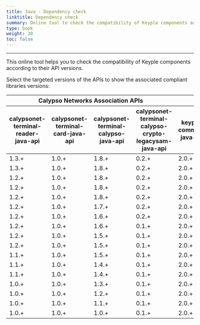 ```yaml
---
title: Java - Dependency check
linktitle: Dependency check
summary: Online tool to check the compatibility of Keyple components according to their internal API versions.
type: book
weight: 30
toc: false
---
```


---
This online tool helps you to check the compatibility of Keyple components according to their API versions.

Select the targeted versions of the APIs to show the associated compliant libraries versions:

<!-- 
##########################################################
/!\ Instructions to maintain the content of this table /!\
##########################################################

- Insert a row each time an API has been updated (major or minor version) then update all impacted components.

- If the update does not concern the APIs, but only the libraries, then update only the version range of the concerned libraries
(ex: if keyple-service-java-api goes from "2.0.0" to "2.0.3", then put "2.0.0...2.0.3" in the table)

Warning:

- If "keyple-util-java-lib" changes minor or major version,
  it is imperative to add a new line if at least one of the other libraries uses one of the new features.

- If "keyple-service-java-lib" changes of minor or major version,
  it is imperative to add a new line if "keyple-service-resource-java-lib" uses one of the new functionalities.

- If "keyple-service-resource-java-lib" changes of minor or major version,
  it is imperative to add a new line if "keyple-card-calypso-java-lib" or "keyple-card-generic-java-lib" uses one of the new features.
-->

<table id="datatable-dependency-check" class="display compact" style="width:100%">
    <thead>
        <tr>
            <th colspan="4" class="text-center c-orange">Calypso Networks Association APIs</th>
            <th colspan="4" class="text-center c-yellow">Core APIs</th>
            <th colspan="3" class="text-center c-blue">Core libraries</th>
            <th colspan="3" class="text-center c-purple">Distributed systems libraries</th>
            <th colspan="3" class="text-center c-green">Card extensions libraries</th>
            <th colspan="5" class="text-center c-red">Standard reader plugins libraries</th>
        </tr>
        <tr>
            <th class="rotate c-orange"><div class="rotate-190">calypsonet-terminal-reader-java-api</div></th>
            <th class="rotate c-orange"><div class="rotate-190">calypsonet-terminal-card-java-api</div></th>
            <th class="rotate c-orange"><div class="rotate-190">calypsonet-terminal-calypso-java-api</div></th>
            <th class="rotate c-orange"><div class="rotate-190">calypsonet-terminal-calypso-crypto-legacysam-java-api</div></th>
            <th class="rotate c-yellow"><div class="rotate-190">keyple-common-java-api</div></th>
            <th class="rotate c-yellow"><div class="rotate-190">keyple-distributed-local-java-api</div></th>
            <th class="rotate c-yellow"><div class="rotate-190">keyple-distributed-remote-java-api</div></th>
            <th class="rotate c-yellow"><div class="rotate-190">keyple-plugin-java-api</div></th>
            <th class="rotate c-blue"><div class="rotate-190">keyple-util-java-lib</div></th>
            <th class="rotate c-blue"><div class="rotate-190">keyple-service-java-lib</div></th>
            <th class="rotate c-blue"><div class="rotate-190">keyple-service-resource-java-lib</div></th>
            <th class="rotate c-purple"><div class="rotate-190">keyple-distributed-local-java-lib</div></th>
            <th class="rotate c-purple"><div class="rotate-190">keyple-distributed-network-java-lib</div></th>
            <th class="rotate c-purple"><div class="rotate-190">keyple-distributed-remote-java-lib</div></th>
            <th class="rotate c-green"><div class="rotate-190">keyple-card-calypso-java-lib</div></th>
            <th class="rotate c-green"><div class="rotate-190">keyple-card-calypso-crypto-legacysam-java-lib</div></th>
            <th class="rotate c-green"><div class="rotate-190">keyple-card-generic-java-lib</div></th>
            <th class="rotate c-red"><div class="rotate-190">keyple-plugin-android-nfc-java-lib</div></th>
            <th class="rotate c-red"><div class="rotate-190">keyple-plugin-android-omapi-java-lib</div></th>
            <th class="rotate c-red"><div class="rotate-190">keyple-plugin-cardresource-java-lib</div></th>
            <th class="rotate c-red"><div class="rotate-190">keyple-plugin-pcsc-java-lib</div></th>
            <th class="rotate c-red"><div class="rotate-190">keyple-plugin-stub-java-lib</div></th>
        </tr>
    </thead>
    <tbody>
        <tr>
            <td>1.3.+</td><!-- calypsonet-terminal-reader-java-api -->
            <td>1.0.+</td><!-- calypsonet-terminal-card-java-api -->
            <td>1.8.+</td><!-- calypsonet-terminal-calypso-java-api -->
            <td>0.2.+</td><!-- calypsonet-terminal-calypso-crypto-legacysam-java-api -->
            <td>2.0.+</td><!-- keyple-common-java-api -->
            <td>2.0.+</td><!-- keyple-distributed-local-java-api -->
            <td>2.1.+</td><!-- keyple-distributed-remote-java-api -->
            <td>2.2.+</td><!-- keyple-plugin-java-api -->
            <td>2.3.0...2.3.1</td><!-- keyple-util-java-lib -->
            <td>2.3.2</td><!-- keyple-service-java-lib -->
            <td>2.1.0...2.1.1</td><!-- keyple-service-resource-java-lib -->
            <td>2.2.0</td><!-- keyple-distributed-local-java-lib -->
            <td>2.2.0</td><!-- keyple-distributed-network-java-lib -->
            <td>2.2.0...2.2.1</td><!-- keyple-distributed-remote-java-lib -->
            <td>2.3.4...2.3.8</td><!-- keyple-card-calypso-java-lib -->
            <td>0.3.0</td><!-- keyple-card-calypso-crypto-legacysam-java-lib -->
            <td>2.0.0...2.0.2</td><!-- keyple-card-generic-java-lib -->
            <td>2.1.0</td><!-- keyple-plugin-android-nfc-java-lib -->
            <td>2.0.0...2.0.1</td><!-- keyple-plugin-android-omapi-java-lib -->
            <td>1.0.0...1.0.1</td><!-- keyple-plugin-cardresource-java-lib -->
            <td>2.0.0...2.1.2</td><!-- keyple-plugin-pcsc-java-lib -->
            <td>2.0.0...2.1.0</td><!-- keyple-plugin-stub-java-lib -->
        </tr>
        <tr>
            <td>1.3.+</td><!-- calypsonet-terminal-reader-java-api -->
            <td>1.0.+</td><!-- calypsonet-terminal-card-java-api -->
            <td>1.8.+</td><!-- calypsonet-terminal-calypso-java-api -->
            <td>0.2.+</td><!-- calypsonet-terminal-calypso-crypto-legacysam-java-api -->
            <td>2.0.+</td><!-- keyple-common-java-api -->
            <td>2.0.+</td><!-- keyple-distributed-local-java-api -->
            <td>2.1.+</td><!-- keyple-distributed-remote-java-api -->
            <td>2.1.+</td><!-- keyple-plugin-java-api -->
            <td>2.3.0...2.3.1</td><!-- keyple-util-java-lib -->
            <td>2.3.0...2.3.2</td><!-- keyple-service-java-lib -->
            <td>2.1.0...2.1.1</td><!-- keyple-service-resource-java-lib -->
            <td>2.2.0</td><!-- keyple-distributed-local-java-lib -->
            <td>2.2.0</td><!-- keyple-distributed-network-java-lib -->
            <td>2.2.0...2.2.1</td><!-- keyple-distributed-remote-java-lib -->
            <td>2.3.4...2.3.8</td><!-- keyple-card-calypso-java-lib -->
            <td>0.3.0</td><!-- keyple-card-calypso-crypto-legacysam-java-lib -->
            <td>2.0.0...2.0.2</td><!-- keyple-card-generic-java-lib -->
            <td>2.0.0...2.0.1</td><!-- keyple-plugin-android-nfc-java-lib -->
            <td>2.0.0...2.0.1</td><!-- keyple-plugin-android-omapi-java-lib -->
            <td>1.0.0...1.0.1</td><!-- keyple-plugin-cardresource-java-lib -->
            <td>2.0.0...2.1.2</td><!-- keyple-plugin-pcsc-java-lib -->
            <td>2.0.0...2.1.0</td><!-- keyple-plugin-stub-java-lib -->
        </tr>
        <tr>
            <td>1.2.+</td><!-- calypsonet-terminal-reader-java-api -->
            <td>1.0.+</td><!-- calypsonet-terminal-card-java-api -->
            <td>1.8.+</td><!-- calypsonet-terminal-calypso-java-api -->
            <td>0.2.+</td><!-- calypsonet-terminal-calypso-crypto-legacysam-java-api -->
            <td>2.0.+</td><!-- keyple-common-java-api -->
            <td>2.0.+</td><!-- keyple-distributed-local-java-api -->
            <td>2.1.+</td><!-- keyple-distributed-remote-java-api -->
            <td>2.1.+</td><!-- keyple-plugin-java-api -->
            <td>2.3.0...2.3.1</td><!-- keyple-util-java-lib -->
            <td>2.2.0...2.2.1</td><!-- keyple-service-java-lib -->
            <td>2.1.0...2.1.1</td><!-- keyple-service-resource-java-lib -->
            <td>2.2.0</td><!-- keyple-distributed-local-java-lib -->
            <td>2.2.0</td><!-- keyple-distributed-network-java-lib -->
            <td>2.2.0...2.2.1</td><!-- keyple-distributed-remote-java-lib -->
            <td>2.3.4...2.3.8</td><!-- keyple-card-calypso-java-lib -->
            <td>0.3.0</td><!-- keyple-card-calypso-crypto-legacysam-java-lib -->
            <td>2.0.0...2.0.2</td><!-- keyple-card-generic-java-lib -->
            <td>2.0.0...2.0.1</td><!-- keyple-plugin-android-nfc-java-lib -->
            <td>2.0.0...2.0.1</td><!-- keyple-plugin-android-omapi-java-lib -->
            <td>1.0.0...1.0.1</td><!-- keyple-plugin-cardresource-java-lib -->
            <td>2.0.0...2.1.2</td><!-- keyple-plugin-pcsc-java-lib -->
            <td>2.0.0...2.1.0</td><!-- keyple-plugin-stub-java-lib -->
        </tr>
        <tr>
            <td>1.2.+</td><!-- calypsonet-terminal-reader-java-api -->
            <td>1.0.+</td><!-- calypsonet-terminal-card-java-api -->
            <td>1.8.+</td><!-- calypsonet-terminal-calypso-java-api -->
            <td>0.2.+</td><!-- calypsonet-terminal-calypso-crypto-legacysam-java-api -->
            <td>2.0.+</td><!-- keyple-common-java-api -->
            <td>2.0.+</td><!-- keyple-distributed-local-java-api -->
            <td>2.1.+</td><!-- keyple-distributed-remote-java-api -->
            <td>2.0.+</td><!-- keyple-plugin-java-api -->
            <td>2.3.0...2.3.1</td><!-- keyple-util-java-lib -->
            <td>2.1.4</td><!-- keyple-service-java-lib -->
            <td>2.0.0...2.0.2</td><!-- keyple-service-resource-java-lib -->
            <td>2.2.0</td><!-- keyple-distributed-local-java-lib -->
            <td>2.2.0</td><!-- keyple-distributed-network-java-lib -->
            <td>2.2.0...2.2.1</td><!-- keyple-distributed-remote-java-lib -->
            <td>2.3.4...2.3.8</td><!-- keyple-card-calypso-java-lib -->
            <td>0.3.0</td><!-- keyple-card-calypso-crypto-legacysam-java-lib -->
            <td>2.0.0...2.0.2</td><!-- keyple-card-generic-java-lib -->
            <td>2.0.0...2.0.1</td><!-- keyple-plugin-android-nfc-java-lib -->
            <td>2.0.0...2.0.1</td><!-- keyple-plugin-android-omapi-java-lib -->
            <td>-</td><!-- keyple-plugin-cardresource-java-lib -->
            <td>2.0.0...2.1.2</td><!-- keyple-plugin-pcsc-java-lib -->
            <td>2.0.0...2.1.0</td><!-- keyple-plugin-stub-java-lib -->
        </tr>
        <tr>
            <td>1.2.+</td><!-- calypsonet-terminal-reader-java-api -->
            <td>1.0.+</td><!-- calypsonet-terminal-card-java-api -->
            <td>1.8.+</td><!-- calypsonet-terminal-calypso-java-api -->
            <td>0.2.+</td><!-- calypsonet-terminal-calypso-crypto-legacysam-java-api -->
            <td>2.0.+</td><!-- keyple-common-java-api -->
            <td>2.0.+</td><!-- keyple-distributed-local-java-api -->
            <td>2.1.+</td><!-- keyple-distributed-remote-java-api -->
            <td>2.0.+</td><!-- keyple-plugin-java-api -->
            <td>2.3.0...2.3.1</td><!-- keyple-util-java-lib -->
            <td>2.1.3</td><!-- keyple-service-java-lib -->
            <td>2.0.0...2.0.2</td><!-- keyple-service-resource-java-lib -->
            <td>2.0.0</td><!-- keyple-distributed-local-java-lib -->
            <td>2.0.0</td><!-- keyple-distributed-network-java-lib -->
            <td>2.1.0</td><!-- keyple-distributed-remote-java-lib -->
            <td>2.3.4...2.3.8</td><!-- keyple-card-calypso-java-lib -->
            <td>0.3.0</td><!-- keyple-card-calypso-crypto-legacysam-java-lib -->
            <td>2.0.0...2.0.2</td><!-- keyple-card-generic-java-lib -->
            <td>2.0.0...2.0.1</td><!-- keyple-plugin-android-nfc-java-lib -->
            <td>2.0.0...2.0.1</td><!-- keyple-plugin-android-omapi-java-lib -->
            <td>-</td><!-- keyple-plugin-cardresource-java-lib -->
            <td>2.0.0...2.1.2</td><!-- keyple-plugin-pcsc-java-lib -->
            <td>2.0.0...2.1.0</td><!-- keyple-plugin-stub-java-lib -->
        </tr>
        <tr>
            <td>1.2.+</td><!-- calypsonet-terminal-reader-java-api -->
            <td>1.0.+</td><!-- calypsonet-terminal-card-java-api -->
            <td>1.7.+</td><!-- calypsonet-terminal-calypso-java-api -->
            <td>0.2.+</td><!-- calypsonet-terminal-calypso-crypto-legacysam-java-api -->
            <td>2.0.+</td><!-- keyple-common-java-api -->
            <td>2.0.+</td><!-- keyple-distributed-local-java-api -->
            <td>2.1.+</td><!-- keyple-distributed-remote-java-api -->
            <td>2.0.+</td><!-- keyple-plugin-java-api -->
            <td>2.3.0...2.3.1</td><!-- keyple-util-java-lib -->
            <td>2.1.3</td><!-- keyple-service-java-lib -->
            <td>2.0.0...2.0.2</td><!-- keyple-service-resource-java-lib -->
            <td>2.0.0</td><!-- keyple-distributed-local-java-lib -->
            <td>2.0.0</td><!-- keyple-distributed-network-java-lib -->
            <td>2.1.0</td><!-- keyple-distributed-remote-java-lib -->
            <td>2.3.3</td><!-- keyple-card-calypso-java-lib -->
            <td>0.3.0</td><!-- keyple-card-calypso-crypto-legacysam-java-lib -->
            <td>2.0.0...2.0.2</td><!-- keyple-card-generic-java-lib -->
            <td>2.0.0...2.0.1</td><!-- keyple-plugin-android-nfc-java-lib -->
            <td>2.0.0...2.0.1</td><!-- keyple-plugin-android-omapi-java-lib -->
            <td>-</td><!-- keyple-plugin-cardresource-java-lib -->
            <td>2.0.0...2.1.2</td><!-- keyple-plugin-pcsc-java-lib -->
            <td>2.0.0...2.1.0</td><!-- keyple-plugin-stub-java-lib -->
        </tr>
        <tr>
            <td>1.2.+</td><!-- calypsonet-terminal-reader-java-api -->
            <td>1.0.+</td><!-- calypsonet-terminal-card-java-api -->
            <td>1.6.+</td><!-- calypsonet-terminal-calypso-java-api -->
            <td>0.2.+</td><!-- calypsonet-terminal-calypso-crypto-legacysam-java-api -->
            <td>2.0.+</td><!-- keyple-common-java-api -->
            <td>2.0.+</td><!-- keyple-distributed-local-java-api -->
            <td>2.1.+</td><!-- keyple-distributed-remote-java-api -->
            <td>2.0.+</td><!-- keyple-plugin-java-api -->
            <td>2.3.0...2.3.1</td><!-- keyple-util-java-lib -->
            <td>2.1.3</td><!-- keyple-service-java-lib -->
            <td>2.0.0...2.0.2</td><!-- keyple-service-resource-java-lib -->
            <td>2.0.0</td><!-- keyple-distributed-local-java-lib -->
            <td>2.0.0</td><!-- keyple-distributed-network-java-lib -->
            <td>2.1.0</td><!-- keyple-distributed-remote-java-lib -->
            <td>2.3.2</td><!-- keyple-card-calypso-java-lib -->
            <td>0.3.0</td><!-- keyple-card-calypso-crypto-legacysam-java-lib -->
            <td>2.0.0...2.0.2</td><!-- keyple-card-generic-java-lib -->
            <td>2.0.0...2.0.1</td><!-- keyple-plugin-android-nfc-java-lib -->
            <td>2.0.0...2.0.1</td><!-- keyple-plugin-android-omapi-java-lib -->
            <td>-</td><!-- keyple-plugin-cardresource-java-lib -->
            <td>2.0.0...2.1.2</td><!-- keyple-plugin-pcsc-java-lib -->
            <td>2.0.0...2.1.0</td><!-- keyple-plugin-stub-java-lib -->
        </tr>
        <tr>
            <td>1.2.+</td><!-- calypsonet-terminal-reader-java-api -->
            <td>1.0.+</td><!-- calypsonet-terminal-card-java-api -->
            <td>1.6.+</td><!-- calypsonet-terminal-calypso-java-api -->
            <td>0.1.+</td><!-- calypsonet-terminal-calypso-crypto-legacysam-java-api -->
            <td>2.0.+</td><!-- keyple-common-java-api -->
            <td>2.0.+</td><!-- keyple-distributed-local-java-api -->
            <td>2.1.+</td><!-- keyple-distributed-remote-java-api -->
            <td>2.0.+</td><!-- keyple-plugin-java-api -->
            <td>2.3.0...2.3.1</td><!-- keyple-util-java-lib -->
            <td>2.1.3</td><!-- keyple-service-java-lib -->
            <td>2.0.0...2.0.2</td><!-- keyple-service-resource-java-lib -->
            <td>2.0.0</td><!-- keyple-distributed-local-java-lib -->
            <td>2.0.0</td><!-- keyple-distributed-network-java-lib -->
            <td>2.1.0</td><!-- keyple-distributed-remote-java-lib -->
            <td>2.3.2</td><!-- keyple-card-calypso-java-lib -->
            <td>0.1.0...0.2.0</td><!-- keyple-card-calypso-crypto-legacysam-java-lib -->
            <td>2.0.0...2.0.2</td><!-- keyple-card-generic-java-lib -->
            <td>2.0.0...2.0.1</td><!-- keyple-plugin-android-nfc-java-lib -->
            <td>2.0.0...2.0.1</td><!-- keyple-plugin-android-omapi-java-lib -->
            <td>-</td><!-- keyple-plugin-cardresource-java-lib -->
            <td>2.0.0...2.1.2</td><!-- keyple-plugin-pcsc-java-lib -->
            <td>2.0.0...2.1.0</td><!-- keyple-plugin-stub-java-lib -->
        </tr>
        <tr>
            <td>1.2.+</td><!-- calypsonet-terminal-reader-java-api -->
            <td>1.0.+</td><!-- calypsonet-terminal-card-java-api -->
            <td>1.5.+</td><!-- calypsonet-terminal-calypso-java-api -->
            <td>0.1.+</td><!-- calypsonet-terminal-calypso-crypto-legacysam-java-api -->
            <td>2.0.+</td><!-- keyple-common-java-api -->
            <td>2.0.+</td><!-- keyple-distributed-local-java-api -->
            <td>2.1.+</td><!-- keyple-distributed-remote-java-api -->
            <td>2.0.+</td><!-- keyple-plugin-java-api -->
            <td>2.3.0...2.3.1</td><!-- keyple-util-java-lib -->
            <td>2.1.3</td><!-- keyple-service-java-lib -->
            <td>2.0.0...2.0.2</td><!-- keyple-service-resource-java-lib -->
            <td>2.0.0</td><!-- keyple-distributed-local-java-lib -->
            <td>2.0.0</td><!-- keyple-distributed-network-java-lib -->
            <td>2.1.0</td><!-- keyple-distributed-remote-java-lib -->
            <td>2.3.1</td><!-- keyple-card-calypso-java-lib -->
            <td>0.1.0...0.2.0</td><!-- keyple-card-calypso-crypto-legacysam-java-lib -->
            <td>2.0.0...2.0.2</td><!-- keyple-card-generic-java-lib -->
            <td>2.0.0...2.0.1</td><!-- keyple-plugin-android-nfc-java-lib -->
            <td>2.0.0...2.0.1</td><!-- keyple-plugin-android-omapi-java-lib -->
            <td>-</td><!-- keyple-plugin-cardresource-java-lib -->
            <td>2.0.0...2.1.2</td><!-- keyple-plugin-pcsc-java-lib -->
            <td>2.0.0...2.1.0</td><!-- keyple-plugin-stub-java-lib -->
        </tr>
        <tr>
            <td>1.2.+</td><!-- calypsonet-terminal-reader-java-api -->
            <td>1.0.+</td><!-- calypsonet-terminal-card-java-api -->
            <td>1.5.+</td><!-- calypsonet-terminal-calypso-java-api -->
            <td>0.1.+</td><!-- calypsonet-terminal-calypso-crypto-legacysam-java-api -->
            <td>2.0.+</td><!-- keyple-common-java-api -->
            <td>2.0.+</td><!-- keyple-distributed-local-java-api -->
            <td>2.0.+</td><!-- keyple-distributed-remote-java-api -->
            <td>2.0.+</td><!-- keyple-plugin-java-api -->
            <td>2.3.0...2.3.1</td><!-- keyple-util-java-lib -->
            <td>2.1.2</td><!-- keyple-service-java-lib -->
            <td>2.0.0...2.0.2</td><!-- keyple-service-resource-java-lib -->
            <td>2.0.0</td><!-- keyple-distributed-local-java-lib -->
            <td>2.0.0</td><!-- keyple-distributed-network-java-lib -->
            <td>2.0.0</td><!-- keyple-distributed-remote-java-lib -->
            <td>2.3.1</td><!-- keyple-card-calypso-java-lib -->
            <td>0.1.0...0.2.0</td><!-- keyple-card-calypso-crypto-legacysam-java-lib -->
            <td>2.0.0...2.0.2</td><!-- keyple-card-generic-java-lib -->
            <td>2.0.0...2.0.1</td><!-- keyple-plugin-android-nfc-java-lib -->
            <td>2.0.0...2.0.1</td><!-- keyple-plugin-android-omapi-java-lib -->
            <td>-</td><!-- keyple-plugin-cardresource-java-lib -->
            <td>2.0.0...2.1.2</td><!-- keyple-plugin-pcsc-java-lib -->
            <td>2.0.0...2.1.0</td><!-- keyple-plugin-stub-java-lib -->
        </tr>
        <tr>
            <td>1.1.+</td><!-- calypsonet-terminal-reader-java-api -->
            <td>1.0.+</td><!-- calypsonet-terminal-card-java-api -->
            <td>1.5.+</td><!-- calypsonet-terminal-calypso-java-api -->
            <td>0.1.+</td><!-- calypsonet-terminal-calypso-crypto-legacysam-java-api -->
            <td>2.0.+</td><!-- keyple-common-java-api -->
            <td>2.0.+</td><!-- keyple-distributed-local-java-api -->
            <td>2.0.+</td><!-- keyple-distributed-remote-java-api -->
            <td>2.0.+</td><!-- keyple-plugin-java-api -->
            <td>2.3.0...2.3.1</td><!-- keyple-util-java-lib -->
            <td>2.1.1</td><!-- keyple-service-java-lib -->
            <td>2.0.0...2.0.2</td><!-- keyple-service-resource-java-lib -->
            <td>2.0.0</td><!-- keyple-distributed-local-java-lib -->
            <td>2.0.0</td><!-- keyple-distributed-network-java-lib -->
            <td>2.0.0</td><!-- keyple-distributed-remote-java-lib -->
            <td>2.3.1</td><!-- keyple-card-calypso-java-lib -->
            <td>0.1.0...0.2.0</td><!-- keyple-card-calypso-crypto-legacysam-java-lib -->
            <td>2.0.0...2.0.2</td><!-- keyple-card-generic-java-lib -->
            <td>2.0.0...2.0.1</td><!-- keyple-plugin-android-nfc-java-lib -->
            <td>2.0.0...2.0.1</td><!-- keyple-plugin-android-omapi-java-lib -->
            <td>-</td><!-- keyple-plugin-cardresource-java-lib -->
            <td>2.0.0...2.1.2</td><!-- keyple-plugin-pcsc-java-lib -->
            <td>2.0.0...2.1.0</td><!-- keyple-plugin-stub-java-lib -->
        </tr>
        <tr>
            <td>1.1.+</td><!-- calypsonet-terminal-reader-java-api -->
            <td>1.0.+</td><!-- calypsonet-terminal-card-java-api -->
            <td>1.4.+</td><!-- calypsonet-terminal-calypso-java-api -->
            <td>0.1.+</td><!-- calypsonet-terminal-calypso-crypto-legacysam-java-api -->
            <td>2.0.+</td><!-- keyple-common-java-api -->
            <td>2.0.+</td><!-- keyple-distributed-local-java-api -->
            <td>2.0.+</td><!-- keyple-distributed-remote-java-api -->
            <td>2.0.+</td><!-- keyple-plugin-java-api -->
            <td>2.3.0...2.3.1</td><!-- keyple-util-java-lib -->
            <td>2.1.1</td><!-- keyple-service-java-lib -->
            <td>2.0.0...2.0.2</td><!-- keyple-service-resource-java-lib -->
            <td>2.0.0</td><!-- keyple-distributed-local-java-lib -->
            <td>2.0.0</td><!-- keyple-distributed-network-java-lib -->
            <td>2.0.0</td><!-- keyple-distributed-remote-java-lib -->
            <td>2.2.4...2.3.0</td><!-- keyple-card-calypso-java-lib -->
            <td>0.1.0...0.2.0</td><!-- keyple-card-calypso-crypto-legacysam-java-lib -->
            <td>2.0.0...2.0.2</td><!-- keyple-card-generic-java-lib -->
            <td>2.0.0...2.0.1</td><!-- keyple-plugin-android-nfc-java-lib -->
            <td>2.0.0...2.0.1</td><!-- keyple-plugin-android-omapi-java-lib -->
            <td>-</td><!-- keyple-plugin-cardresource-java-lib -->
            <td>2.0.0...2.1.2</td><!-- keyple-plugin-pcsc-java-lib -->
            <td>2.0.0...2.1.0</td><!-- keyple-plugin-stub-java-lib -->
        </tr>
        <tr>
            <td>1.1.+</td><!-- calypsonet-terminal-reader-java-api -->
            <td>1.0.+</td><!-- calypsonet-terminal-card-java-api -->
            <td>1.4.+</td><!-- calypsonet-terminal-calypso-java-api -->
            <td>0.1.+</td><!-- calypsonet-terminal-calypso-crypto-legacysam-java-api -->
            <td>2.0.+</td><!-- keyple-common-java-api -->
            <td>2.0.+</td><!-- keyple-distributed-local-java-api -->
            <td>2.0.+</td><!-- keyple-distributed-remote-java-api -->
            <td>2.0.+</td><!-- keyple-plugin-java-api -->
            <td>2.1.0...2.2.0</td><!-- keyple-util-java-lib -->
            <td>2.1.1</td><!-- keyple-service-java-lib -->
            <td>2.0.0...2.0.2</td><!-- keyple-service-resource-java-lib -->
            <td>2.0.0</td><!-- keyple-distributed-local-java-lib -->
            <td>2.0.0</td><!-- keyple-distributed-network-java-lib -->
            <td>2.0.0</td><!-- keyple-distributed-remote-java-lib -->
            <td>2.2.3</td><!-- keyple-card-calypso-java-lib -->
            <td>-</td><!-- keyple-card-calypso-crypto-legacysam-java-lib -->
            <td>2.0.0...2.0.2</td><!-- keyple-card-generic-java-lib -->
            <td>2.0.0...2.0.1</td><!-- keyple-plugin-android-nfc-java-lib -->
            <td>2.0.0...2.0.1</td><!-- keyple-plugin-android-omapi-java-lib -->
            <td>-</td><!-- keyple-plugin-cardresource-java-lib -->
            <td>2.0.0...2.1.2</td><!-- keyple-plugin-pcsc-java-lib -->
            <td>2.0.0...2.1.0</td><!-- keyple-plugin-stub-java-lib -->
        </tr>
        <tr>
            <td>1.0.+</td><!-- calypsonet-terminal-reader-java-api -->
            <td>1.0.+</td><!-- calypsonet-terminal-card-java-api -->
            <td>1.3.+</td><!-- calypsonet-terminal-calypso-java-api -->
            <td>0.1.+</td><!-- calypsonet-terminal-calypso-crypto-legacysam-java-api -->
            <td>2.0.+</td><!-- keyple-common-java-api -->
            <td>2.0.+</td><!-- keyple-distributed-local-java-api -->
            <td>2.0.+</td><!-- keyple-distributed-remote-java-api -->
            <td>2.0.+</td><!-- keyple-plugin-java-api -->
            <td>2.1.0...2.2.0</td><!-- keyple-util-java-lib -->
            <td>2.0.0...2.1.0</td><!-- keyple-service-java-lib -->
            <td>2.0.0...2.0.2</td><!-- keyple-service-resource-java-lib -->
            <td>2.0.0</td><!-- keyple-distributed-local-java-lib -->
            <td>2.0.0</td><!-- keyple-distributed-network-java-lib -->
            <td>2.0.0</td><!-- keyple-distributed-remote-java-lib -->
            <td>2.2.0...2.2.2</td><!-- keyple-card-calypso-java-lib -->
            <td>-</td><!-- keyple-card-calypso-crypto-legacysam-java-lib -->
            <td>2.0.0...2.0.2</td><!-- keyple-card-generic-java-lib -->
            <td>2.0.0...2.0.1</td><!-- keyple-plugin-android-nfc-java-lib -->
            <td>2.0.0...2.0.1</td><!-- keyple-plugin-android-omapi-java-lib -->
            <td>-</td><!-- keyple-plugin-cardresource-java-lib -->
            <td>2.0.0...2.1.2</td><!-- keyple-plugin-pcsc-java-lib -->
            <td>2.0.0...2.1.0</td><!-- keyple-plugin-stub-java-lib -->
        </tr>
        <tr>
            <td>1.0.+</td><!-- calypsonet-terminal-reader-java-api -->
            <td>1.0.+</td><!-- calypsonet-terminal-card-java-api -->
            <td>1.2.+</td><!-- calypsonet-terminal-calypso-java-api -->
            <td>0.1.+</td><!-- calypsonet-terminal-calypso-crypto-legacysam-java-api -->
            <td>2.0.+</td><!-- keyple-common-java-api -->
            <td>2.0.+</td><!-- keyple-distributed-local-java-api -->
            <td>2.0.+</td><!-- keyple-distributed-remote-java-api -->
            <td>2.0.+</td><!-- keyple-plugin-java-api -->
            <td>2.1.0...2.2.0</td><!-- keyple-util-java-lib -->
            <td>2.0.0...2.1.0</td><!-- keyple-service-java-lib -->
            <td>2.0.0...2.0.2</td><!-- keyple-service-resource-java-lib -->
            <td>2.0.0</td><!-- keyple-distributed-local-java-lib -->
            <td>2.0.0</td><!-- keyple-distributed-network-java-lib -->
            <td>2.0.0</td><!-- keyple-distributed-remote-java-lib -->
            <td>2.2.0...2.2.1</td><!-- keyple-card-calypso-java-lib -->
            <td>-</td><!-- keyple-card-calypso-crypto-legacysam-java-lib -->
            <td>2.0.0...2.0.2</td><!-- keyple-card-generic-java-lib -->
            <td>2.0.0...2.0.1</td><!-- keyple-plugin-android-nfc-java-lib -->
            <td>2.0.0...2.0.1</td><!-- keyple-plugin-android-omapi-java-lib -->
            <td>-</td><!-- keyple-plugin-cardresource-java-lib -->
            <td>2.0.0...2.1.2</td><!-- keyple-plugin-pcsc-java-lib -->
            <td>2.0.0...2.1.0</td><!-- keyple-plugin-stub-java-lib -->
        </tr>
        <tr>
            <td>1.0.+</td><!-- calypsonet-terminal-reader-java-api -->
            <td>1.0.+</td><!-- calypsonet-terminal-card-java-api -->
            <td>1.1.+</td><!-- calypsonet-terminal-calypso-java-api -->
            <td>0.1.+</td><!-- calypsonet-terminal-calypso-crypto-legacysam-java-api -->
            <td>2.0.+</td><!-- keyple-common-java-api -->
            <td>2.0.+</td><!-- keyple-distributed-local-java-api -->
            <td>2.0.+</td><!-- keyple-distributed-remote-java-api -->
            <td>2.0.+</td><!-- keyple-plugin-java-api -->
            <td>2.0.0</td><!-- keyple-util-java-lib -->
            <td>2.0.0...2.0.1</td><!-- keyple-service-java-lib -->
            <td>2.0.0...2.0.1</td><!-- keyple-service-resource-java-lib -->
            <td>2.0.0</td><!-- keyple-distributed-local-java-lib -->
            <td>2.0.0</td><!-- keyple-distributed-network-java-lib -->
            <td>2.0.0</td><!-- keyple-distributed-remote-java-lib -->
            <td>2.1.0</td><!-- keyple-card-calypso-java-lib -->
            <td>-</td><!-- keyple-card-calypso-crypto-legacysam-java-lib -->
            <td>2.0.0...2.0.2</td><!-- keyple-card-generic-java-lib -->
            <td>2.0.0</td><!-- keyple-plugin-android-nfc-java-lib -->
            <td>2.0.0</td><!-- keyple-plugin-android-omapi-java-lib -->
            <td>-</td><!-- keyple-plugin-cardresource-java-lib -->
            <td>2.0.0</td><!-- keyple-plugin-pcsc-java-lib -->
            <td>2.0.0</td><!-- keyple-plugin-stub-java-lib -->
        </tr>
        <tr>
            <td>1.0.+</td><!-- calypsonet-terminal-reader-java-api -->
            <td>1.0.+</td><!-- calypsonet-terminal-card-java-api -->
            <td>1.0.+</td><!-- calypsonet-terminal-calypso-java-api -->
            <td>0.1.+</td><!-- calypsonet-terminal-calypso-crypto-legacysam-java-api -->
            <td>2.0.+</td><!-- keyple-common-java-api -->
            <td>2.0.+</td><!-- keyple-distributed-local-java-api -->
            <td>2.0.+</td><!-- keyple-distributed-remote-java-api -->
            <td>2.0.+</td><!-- keyple-plugin-java-api -->
            <td>2.0.0</td><!-- keyple-util-java-lib -->
            <td>2.0.0...2.0.1</td><!-- keyple-service-java-lib -->
            <td>2.0.0...2.0.1</td><!-- keyple-service-resource-java-lib -->
            <td>2.0.0</td><!-- keyple-distributed-local-java-lib -->
            <td>2.0.0</td><!-- keyple-distributed-network-java-lib -->
            <td>2.0.0</td><!-- keyple-distributed-remote-java-lib -->
            <td>2.0.0...2.0.3</td><!-- keyple-card-calypso-java-lib -->
            <td>-</td><!-- keyple-card-calypso-crypto-legacysam-java-lib -->
            <td>2.0.0...2.0.2</td><!-- keyple-card-generic-java-lib -->
            <td>2.0.0</td><!-- keyple-plugin-android-nfc-java-lib -->
            <td>2.0.0</td><!-- keyple-plugin-android-omapi-java-lib -->
            <td>-</td><!-- keyple-plugin-cardresource-java-lib -->
            <td>2.0.0</td><!-- keyple-plugin-pcsc-java-lib -->
            <td>2.0.0</td><!-- keyple-plugin-stub-java-lib -->
        </tr>
    </tbody>
</table>
<script type="text/javascript">
document.body.onload = function() {
    initDatatableDependencyCheck();
};
</script>

